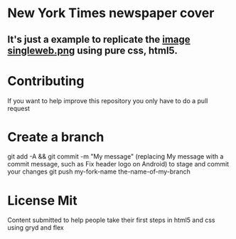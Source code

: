 # New York Times newspaper cover



## It's just a example to replicate the [image singleweb.png](img/singleweb.PNG) using pure css, html5.




# Contributing
If you want to help improve this repository you only have to do a pull request

# Create a branch
git add -A && git commit -m "My message" (replacing My message with a commit message, such as Fix header logo on Android) to stage and commit your changes
git push my-fork-name the-name-of-my-branch

# License Mit
Content submitted to help people take their first steps in html5 and css using gryd and flex
